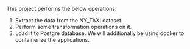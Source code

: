 This project performs the below operations:
  1. Extract the data from the NY_TAXI dataset.
  2. Perform some transformation operations on it.
  3. Load it to Postgre database.
We will additionally be using docker to containerize the applications.
